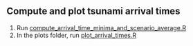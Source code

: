 ## Compute and plot tsunami arrival times

1. Run [compute_arrival_time_minima_and_scenario_average.R](compute_arrival_time_minima_and_scenario_average.R)
2. In the plots folder, run [plot_arrival_times.R](plot_arrival_times.R)
